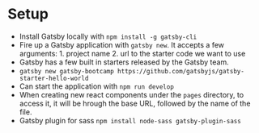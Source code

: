 # Setup
- Install Gatsby locally with `npm install -g gatsby-cli`
- Fire up a Gatsby application with `gatsby new`. It accepts a few arguments: 1. project name 2. url to the starter code we want to use
- Gatsby has a few built in starters released by the Gatsby team.
- `gatsby new gatsby-bootcamp https://github.com/gatsbyjs/gatsby-starter-hello-world`
- Can start the application with `npm run develop`
- When creating new react components under the `pages` directory, to access it, it will be hrough the base URL, followed by the name of the file.
- Gatsby plugin for sass `npm install node-sass gatsby-plugin-sass`